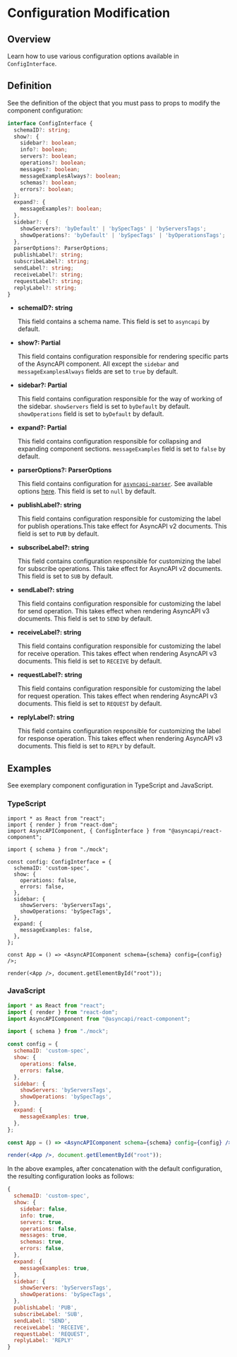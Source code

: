 # Configuration Modification

## Overview

Learn how to use various configuration options available in `ConfigInterface`.

## Definition

See the definition of the object that you must pass to props to modify the component configuration:

```ts
interface ConfigInterface {
  schemaID?: string;
  show?: {
    sidebar?: boolean;
    info?: boolean;
    servers?: boolean;
    operations?: boolean;
    messages?: boolean;
    messageExamplesAlways?: boolean;
    schemas?: boolean;
    errors?: boolean;
  };
  expand?: {
    messageExamples?: boolean;
  },
  sidebar?: {
    showServers?: 'byDefault' | 'bySpecTags' | 'byServersTags';
    showOperations?: 'byDefault' | 'bySpecTags' | 'byOperationsTags';
  },
  parserOptions?: ParserOptions;
  publishLabel?: string;
  subscribeLabel?: string;
  sendLabel?: string;
  receiveLabel?: string;
  requestLabel?: string;
  replyLabel?: string;
}
```

- **schemaID?: string**

  This field contains a schema name.
  This field is set to `asyncapi` by default.

- **show?: Partial<ShowConfig>**

  This field contains configuration responsible for rendering specific parts of the AsyncAPI component.
  All except the `sidebar` and `messageExamplesAlways` fields are set to `true` by default.

- **sidebar?: Partial<SideBarConfig>**

  This field contains configuration responsible for the way of working of the sidebar.
  `showServers` field is set to `byDefault` by default.
  `showOperations` field is set to `byDefault` by default.
  
- **expand?: Partial<ExpandConfig>**

  This field contains configuration responsible for collapsing and expanding component sections.
  `messageExamples` field is set to `false` by default.

- **parserOptions?: ParserOptions**

  This field contains configuration for [`asyncapi-parser`](https://github.com/asyncapi/parser). See available options [here](https://github.com/asyncapi/parser-js/blob/master/API.md#module_@asyncapi/parser..parse).
  This field is set to `null` by default.

- **publishLabel?: string**

  This field contains configuration responsible for customizing the label for publish operations.This take effect for AsyncAPI v2 documents.
  This field is set to `PUB` by default. 

- **subscribeLabel?: string**

  This field contains configuration responsible for customizing the label for subscribe operations. This take effect for AsyncAPI v2 documents.
  This field is set to `SUB` by default.

- **sendLabel?: string**

  This field contains configuration responsible for customizing the label for send operation. This takes effect when rendering AsyncAPI v3 documents.
  This field is set to `SEND` by default.

- **receiveLabel?: string**

  This field contains configuration responsible for customizing the label for receive operation. This takes effect when rendering AsyncAPI v3 documents.
  This field is set to `RECEIVE` by default.

- **requestLabel?: string**

  This field contains configuration responsible for customizing the label for request operation. This takes effect when rendering AsyncAPI v3 documents.
  This field is set to `REQUEST` by default.

- **replyLabel?: string**

  This field contains configuration responsible for customizing the label for response operation. This takes effect when rendering AsyncAPI v3 documents.
  This field is set to `REPLY` by default.

## Examples

See exemplary component configuration in TypeScript and JavaScript.

### TypeScript

```tsx
import * as React from "react";
import { render } from "react-dom";
import AsyncAPIComponent, { ConfigInterface } from "@asyncapi/react-component";

import { schema } from "./mock";

const config: ConfigInterface = {
  schemaID: 'custom-spec',
  show: {
    operations: false,
    errors: false,
  },
  sidebar: {
    showServers: 'byServersTags',
    showOperations: 'bySpecTags',
  },
  expand: {
    messageExamples: false,
  },
};

const App = () => <AsyncAPIComponent schema={schema} config={config} />;

render(<App />, document.getElementById("root"));
```

### JavaScript

```jsx
import * as React from "react";
import { render } from "react-dom";
import AsyncAPIComponent from "@asyncapi/react-component";

import { schema } from "./mock";

const config = {
  schemaID: 'custom-spec',
  show: {
    operations: false,
    errors: false,
  },
  sidebar: {
    showServers: 'byServersTags',
    showOperations: 'bySpecTags',
  },
  expand: {
    messageExamples: true,
  },
};

const App = () => <AsyncAPIComponent schema={schema} config={config} />;

render(<App />, document.getElementById("root"));
```

In the above examples, after concatenation with the default configuration, the resulting configuration looks as follows:

```js
{
  schemaID: 'custom-spec',
  show: {
    sidebar: false,
    info: true,
    servers: true,
    operations: false,
    messages: true,
    schemas: true,
    errors: false,
  },
  expand: {
    messageExamples: true,
  },
  sidebar: {
    showServers: 'byServersTags',
    showOperations: 'bySpecTags',
  },
  publishLabel: 'PUB',
  subscribeLabel: 'SUB',
  sendLabel: 'SEND',
  receiveLabel: 'RECEIVE',
  requestLabel: 'REQUEST',
  replyLabel: 'REPLY'
}
```
